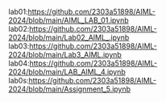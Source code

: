 lab01:https://github.com/2303a51898/AIML-2024/blob/main/AIML_LAB_01.ipynb
lab02:https://github.com/2303a51898/AIML-2024/blob/main/Lab02_AIML_.ipynb
lab03:https://github.com/2303a51898/AIML-2024/blob/main/Lab3_AIML.ipynb
lab04:https://github.com/2303a51898/AIML-2024/blob/main/LAB_AIML_4.ipynb
lab0s:https://github.com/2303a51898/AIML-2024/blob/main/Assignment_5.ipynb
